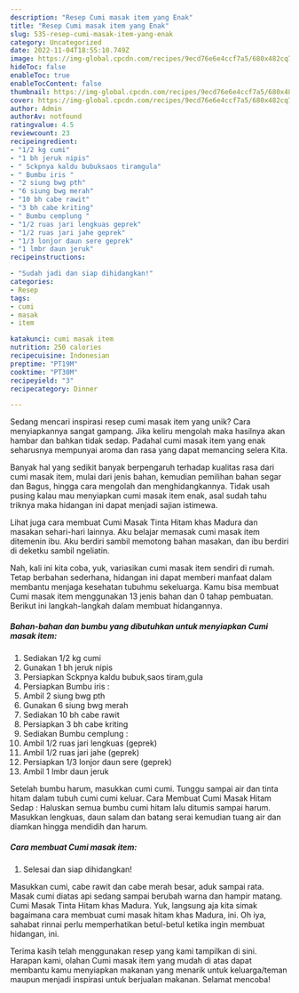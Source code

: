 ```yaml
---
description: "Resep Cumi masak item yang Enak"
title: "Resep Cumi masak item yang Enak"
slug: 535-resep-cumi-masak-item-yang-enak
category: Uncategorized
date: 2022-11-04T18:55:10.749Z
image: https://img-global.cpcdn.com/recipes/9ecd76e6e4ccf7a5/680x482cq70/cumi-masak-item-foto-resep-utama.jpg
hideToc: false
enableToc: true
enableTocContent: false
thumbnail: https://img-global.cpcdn.com/recipes/9ecd76e6e4ccf7a5/680x482cq70/cumi-masak-item-foto-resep-utama.jpg
cover: https://img-global.cpcdn.com/recipes/9ecd76e6e4ccf7a5/680x482cq70/cumi-masak-item-foto-resep-utama.jpg
author: Admin
authorAv: notfound
ratingvalue: 4.5
reviewcount: 23
recipeingredient:
- "1/2 kg cumi"
- "1 bh jeruk nipis"
- " Sckpnya kaldu bubuksaos tiramgula"
- " Bumbu iris "
- "2 siung bwg pth"
- "6 siung bwg merah"
- "10 bh cabe rawit"
- "3 bh cabe kriting"
- " Bumbu cemplung "
- "1/2 ruas jari lengkuas geprek"
- "1/2 ruas jari jahe geprek"
- "1/3 lonjor daun sere geprek"
- "1 lmbr daun jeruk"
recipeinstructions:

- "Sudah jadi dan siap dihidangkan!"
categories:
- Resep
tags:
- cumi
- masak
- item

katakunci: cumi masak item 
nutrition: 250 calories
recipecuisine: Indonesian
preptime: "PT19M"
cooktime: "PT30M"
recipeyield: "3"
recipecategory: Dinner

---
```





Sedang mencari inspirasi resep cumi masak item yang unik? Cara menyiapkannya sangat gampang. Jika keliru mengolah maka hasilnya akan hambar dan bahkan tidak sedap. Padahal cumi masak item yang enak seharusnya mempunyai aroma dan rasa yang dapat memancing selera Kita.





Banyak hal yang sedikit banyak berpengaruh terhadap kualitas rasa dari cumi masak item, mulai dari jenis bahan, kemudian pemilihan bahan segar dan Bagus, hingga cara mengolah dan menghidangkannya. Tidak usah pusing kalau mau menyiapkan cumi masak item enak,      asal sudah tahu triknya maka hidangan ini dapat menjadi sajian istimewa.














Lihat juga cara membuat Cumi Masak Tinta Hitam khas Madura dan masakan sehari-hari lainnya. Aku belajar memasak cumi masak item ditemenin ibu. Aku berdiri sambil memotong bahan masakan, dan ibu berdiri di deketku sambil ngeliatin.






Nah, kali ini kita coba, yuk, variasikan cumi masak item sendiri di rumah. Tetap berbahan sederhana, hidangan ini dapat memberi manfaat dalam membantu menjaga kesehatan tubuhmu sekeluarga. Kamu bisa membuat Cumi masak item menggunakan 13 jenis bahan dan 0 tahap pembuatan. Berikut ini langkah-langkah dalam membuat hidangannya.

<!--inarticleads1-->

##### Bahan-bahan dan bumbu yang dibutuhkan untuk menyiapkan Cumi masak item:

1. Sediakan 1/2 kg cumi
1. Gunakan 1 bh jeruk nipis
1. Persiapkan  Sckpnya kaldu bubuk,saos tiram,gula
1. Persiapkan  Bumbu iris :
1. Ambil 2 siung bwg pth
1. Gunakan 6 siung bwg merah
1. Sediakan 10 bh cabe rawit
1. Persiapkan 3 bh cabe kriting
1. Sediakan  Bumbu cemplung :
1. Ambil 1/2 ruas jari lengkuas (geprek)
1. Ambil 1/2 ruas jari jahe (geprek)
1. Persiapkan 1/3 lonjor daun sere (geprek)
1. Ambil 1 lmbr daun jeruk


Setelah bumbu harum, masukkan cumi cumi. Tunggu sampai air dan tinta hitam dalam tubuh cumi cumi keluar. Cara Membuat Cumi Masak Hitam Sedap : Haluskan semua bumbu cumi hitam lalu ditumis sampai harum. Masukkan lengkuas, daun salam dan batang serai kemudian tuang air dan diamkan hingga mendidih dan harum. 

<!--inarticleads2-->

##### Cara membuat Cumi masak item:


1. Selesai dan siap dihidangkan!

Masukkan cumi, cabe rawit dan cabe merah besar, aduk sampai rata. Masak cumi diatas api sedang sampai berubah warna dan hampir matang. Cumi Masak Tinta Hitam khas Madura. Yuk, langsung aja kita simak bagaimana cara membuat cumi masak hitam khas Madura, ini. Oh iya, sahabat rinnai perlu memperhatikan betul-betul ketika ingin membuat hidangan, ini. 

Terima kasih telah menggunakan resep yang kami tampilkan di sini. Harapan kami, olahan Cumi masak item yang mudah di atas dapat membantu kamu menyiapkan makanan yang menarik untuk keluarga/teman maupun menjadi inspirasi untuk berjualan makanan. Selamat mencoba!
